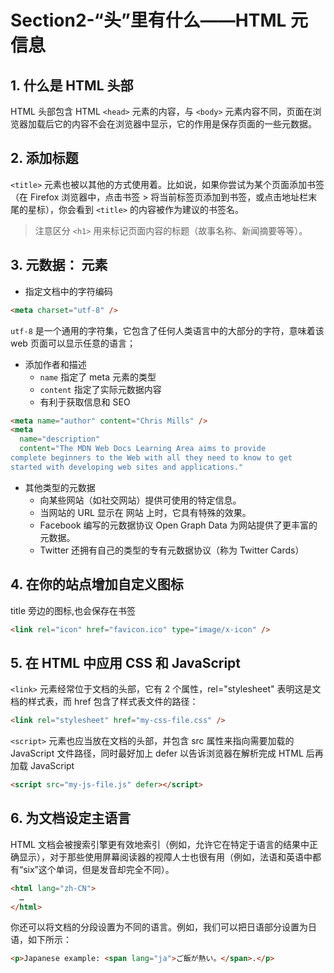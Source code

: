 # Section2-“头”里有什么——HTML 元信息

## 1. 什么是 HTML 头部

HTML 头部包含 HTML `<head>` 元素的内容，与 `<body>` 元素内容不同，页面在浏览器加载后它的内容不会在浏览器中显示，它的作用是保存页面的一些元数据。

## 2. 添加标题

`<title>` 元素也被以其他的方式使用着。比如说，如果你尝试为某个页面添加书签（在 Firefox 浏览器中，点击书签 > 将当前标签页添加到书签，或点击地址栏末尾的星标），你会看到 `<title>` 的内容被作为建议的书签名。

> 注意区分 `<h1>` 用来标记页面内容的标题（故事名称、新闻摘要等等）。

## 3. 元数据：<meta> 元素

- 指定文档中的字符编码

```html
<meta charset="utf-8" />
```

`utf-8` 是一个通用的字符集，它包含了任何人类语言中的大部分的字符，意味着该 web 页面可以显示任意的语言；

- 添加作者和描述
  - `name` 指定了 meta 元素的类型
  - `content` 指定了实际元数据内容
  - 有利于获取信息和 SEO

```html
<meta name="author" content="Chris Mills" />
<meta
  name="description"
  content="The MDN Web Docs Learning Area aims to provide
complete beginners to the Web with all they need to know to get
started with developing web sites and applications."
```

- 其他类型的元数据
  - 向某些网站（如社交网站）提供可使用的特定信息。
  - 当网站的 URL 显示在 网站 上时，它具有特殊的效果。
  - Facebook 编写的元数据协议 Open Graph Data 为网站提供了更丰富的元数据。
  - Twitter 还拥有自己的类型的专有元数据协议（称为 Twitter Cards）

## 4. 在你的站点增加自定义图标

title 旁边的图标,也会保存在书签

```html
<link rel="icon" href="favicon.ico" type="image/x-icon" />
```

## 5. 在 HTML 中应用 CSS 和 JavaScript

`<link>` 元素经常位于文档的头部，它有 2 个属性，rel="stylesheet" 表明这是文档的样式表，而 href 包含了样式表文件的路径：

```html
<link rel="stylesheet" href="my-css-file.css" />
```

`<script>` 元素也应当放在文档的头部，并包含 src 属性来指向需要加载的 JavaScript 文件路径，同时最好加上 defer 以告诉浏览器在解析完成 HTML 后再加载 JavaScript

```html
<script src="my-js-file.js" defer></script>
```

## 6. 为文档设定主语言

HTML 文档会被搜索引擎更有效地索引（例如，允许它在特定于语言的结果中正确显示），对于那些使用屏幕阅读器的视障人士也很有用（例如，法语和英语中都有“six”这个单词，但是发音却完全不同）。

```html
<html lang="zh-CN">
  …
</html>
```

你还可以将文档的分段设置为不同的语言。例如，我们可以把日语部分设置为日语，如下所示：

```html
<p>Japanese example: <span lang="ja">ご飯が熱い。</span>.</p>
```
